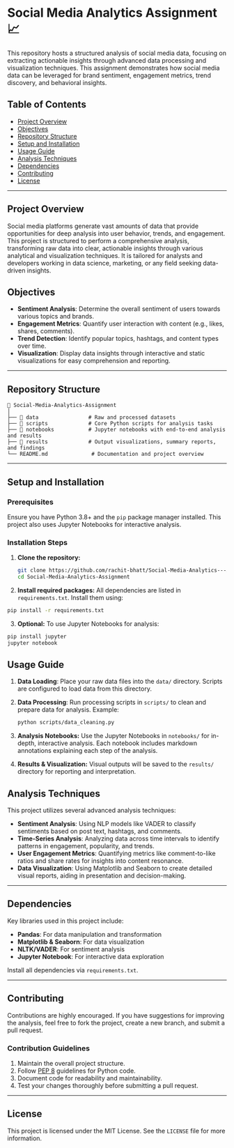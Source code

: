 # Social Media Analytics Assignment 📈

This repository hosts a structured analysis of social media data, focusing on extracting actionable insights through advanced data processing and visualization techniques. This assignment demonstrates how social media data can be leveraged for brand sentiment, engagement metrics, trend discovery, and behavioral insights.

## Table of Contents
- [Project Overview](#project-overview)
- [Objectives](#objectives)
- [Repository Structure](#repository-structure)
- [Setup and Installation](#setup-and-installation)
- [Usage Guide](#usage-guide)
- [Analysis Techniques](#analysis-techniques)
- [Dependencies](#dependencies)
- [Contributing](#contributing)
- [License](#license)

---

## Project Overview

Social media platforms generate vast amounts of data that provide opportunities for deep analysis into user behavior, trends, and engagement. This project is structured to perform a comprehensive analysis, transforming raw data into clear, actionable insights through various analytical and visualization techniques. It is tailored for analysts and developers working in data science, marketing, or any field seeking data-driven insights.

## Objectives

- **Sentiment Analysis**: Determine the overall sentiment of users towards various topics and brands.
- **Engagement Metrics**: Quantify user interaction with content (e.g., likes, shares, comments).
- **Trend Detection**: Identify popular topics, hashtags, and content types over time.
- **Visualization**: Display data insights through interactive and static visualizations for easy comprehension and reporting.

---

## Repository Structure

```
📁 Social-Media-Analytics-Assignment
│
├── 📁 data                # Raw and processed datasets
├── 📁 scripts             # Core Python scripts for analysis tasks
├── 📁 notebooks           # Jupyter notebooks with end-to-end analysis and results
├── 📁 results             # Output visualizations, summary reports, and findings
└── README.md              # Documentation and project overview
```
---

## Setup and Installation

### Prerequisites

Ensure you have Python 3.8+ and the `pip` package manager installed. This project also uses Jupyter Notebooks for interactive analysis.

### Installation Steps

1. **Clone the repository:**
   ```bash
   git clone https://github.com/rachit-bhatt/Social-Media-Analytics---Assignment.git
   cd Social-Media-Analytics-Assignment
2. **Install required packages:** All dependencies are listed in `requirements.txt`. Install them using:
  ```bash
  pip install -r requirements.txt
  ```
3. **Optional:** To use Jupyter Notebooks for analysis:
  ```bash
  pip install jupyter
  jupyter notebook
  ```
## Usage Guide

1. **Data Loading**:
   Place your raw data files into the `data/` directory. Scripts are configured to load data from this directory.

2. **Data Processing**:
   Run processing scripts in `scripts/` to clean and prepare data for analysis. Example:
   ```bash
   python scripts/data_cleaning.py
3. **Analysis Notebooks:** Use the Jupyter Notebooks in `notebooks/` for in-depth, interactive analysis. Each notebook includes markdown annotations explaining each step of the analysis.

4. **Results & Visualization:** Visual outputs will be saved to the `results/` directory for reporting and interpretation.

## Analysis Techniques

This project utilizes several advanced analysis techniques:
- **Sentiment Analysis**: Using NLP models like VADER to classify sentiments based on post text, hashtags, and comments.
- **Time-Series Analysis**: Analyzing data across time intervals to identify patterns in engagement, popularity, and trends.
- **User Engagement Metrics**: Quantifying metrics like comment-to-like ratios and share rates for insights into content resonance.
- **Data Visualization**: Using Matplotlib and Seaborn to create detailed visual reports, aiding in presentation and decision-making.

---

## Dependencies

Key libraries used in this project include:
- **Pandas**: For data manipulation and transformation
- **Matplotlib & Seaborn**: For data visualization
- **NLTK/VADER**: For sentiment analysis
- **Jupyter Notebook**: For interactive data exploration

Install all dependencies via `requirements.txt`.

---

## Contributing

Contributions are highly encouraged. If you have suggestions for improving the analysis, feel free to fork the project, create a new branch, and submit a pull request. 

### Contribution Guidelines

1. Maintain the overall project structure.
2. Follow [PEP 8](https://www.python.org/dev/peps/pep-0008/) guidelines for Python code.
3. Document code for readability and maintainability.
4. Test your changes thoroughly before submitting a pull request.

---

## License

This project is licensed under the MIT License. See the `LICENSE` file for more information.
